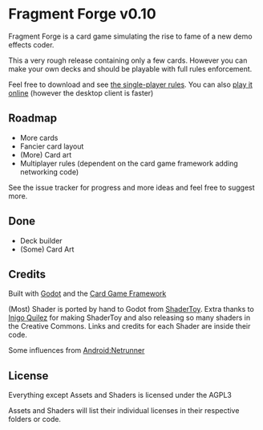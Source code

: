 # Fragment Forge v0.10

Fragment Forge is a card game simulating the rise to fame of a new demo effects coder.

This a very rough release containing only a few cards. However you can make your own decks and should be playable with full rules enforcement.

Feel free to download and see [the single-player rules](SP_RULES.md). 
You can also [play it online](http://fragmentforge.dbzer0.com/) (however the desktop client is faster)

## Roadmap

* More cards
* Fancier card layout
* (More) Card art
* Multiplayer rules (dependent on the card game framework adding networking code)

See the issue tracker for progress and more ideas and feel free to suggest more.

## Done

* Deck builder
* (Some) Card Art

## Credits

Built with [Godot](https://godotengine.org/) and the [Card Game Framework](https://github.com/db0/godot-card-game-framework)

(Most) Shader is ported by hand to Godot from [ShaderToy](https://www.shadertoy.com). Extra thanks to [Inigo Quilez](https://www.iquilezles.org) for making ShaderToy and also releasing so many shaders in the Creative Commons. Links and credits for each Shader are inside their code.

Some influences from [Android:Netrunner](https://en.wikipedia.org/wiki/Android:_Netrunner)

## License

Everything except Assets and Shaders is licensed under the AGPL3

Assets and Shaders will list their individual licenses in their respective folders or code.
